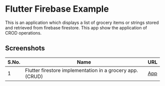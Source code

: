 # Flutter Firebase Example

This is an application which displays a list of grocery items or strings stored and retrieved from firebase firestore. This app show the application of CROD operations.


## Screenshots

| S.No. | Name | URL |
| ---------------- | ---------------- |---------------- | 
| 1 | Flutter firestore implementation in a grocery app. (CRUD) | <a href="https://github.com/Ankitkj1999/Flutter-Examples/tree/Flutter_Firestore">App</a> |


